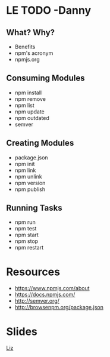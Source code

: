 # LE TODO -Danny

## What? Why?

* Benefits
* npm's acronym
* npmjs.org

## Consuming Modules

* npm install
* npm remove
* npm list
* npm update
* npm outdated
* semver

## Creating Modules

* package.json
* npm init
* npm link
* npm unlink
* npm version
* npm publish

## Running Tasks

* npm run
* npm test
* npm start
* npm stop
* npm restart

# Resources

* https://www.npmjs.com/about
* https://docs.npmjs.com/
* http://semver.org/
* http://browsenpm.org/package.json

# Slides

[Liz](http://slides.com/lizh/npm)